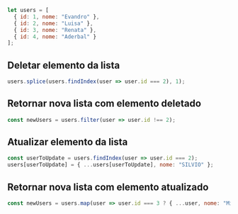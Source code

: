 ```javascript
let users = [
  { id: 1, nome: "Evandro" },
  { id: 2, nome: "Luisa" },
  { id: 3, nome: "Renata" },
  { id: 4, nome: "Aderbal" }
];
```

## Deletar elemento da lista

```javascript
users.splice(users.findIndex(user => user.id === 2), 1);
```

## Retornar nova lista com elemento deletado

```javascript
const newUsers = users.filter(user => user.id !== 2);
```

## Atualizar elemento da lista

```javascript
const userToUpdate = users.findIndex(user => user.id === 2);
users[userToUpdate] = { ...users[userToUpdate], nome: "SILVIO" };
```

## Retornar nova lista com elemento atualizado

```javascript
const newUsers = users.map(user => user.id === 3 ? { ...user, nome: "Milo" } : user);
```
